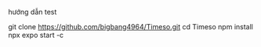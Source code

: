 hướng dẫn test

git clone https://github.com/bigbang4964/Timeso.git
cd Timeso
npm install
npx expo start -c
